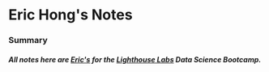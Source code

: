 # Eric Hong's Notes
### Summary
##### All notes here are [Eric's](https://github.com/erghoei) for the [Lighthouse Labs](https://www.lighthouselabs.ca/) Data Science Bootcamp.